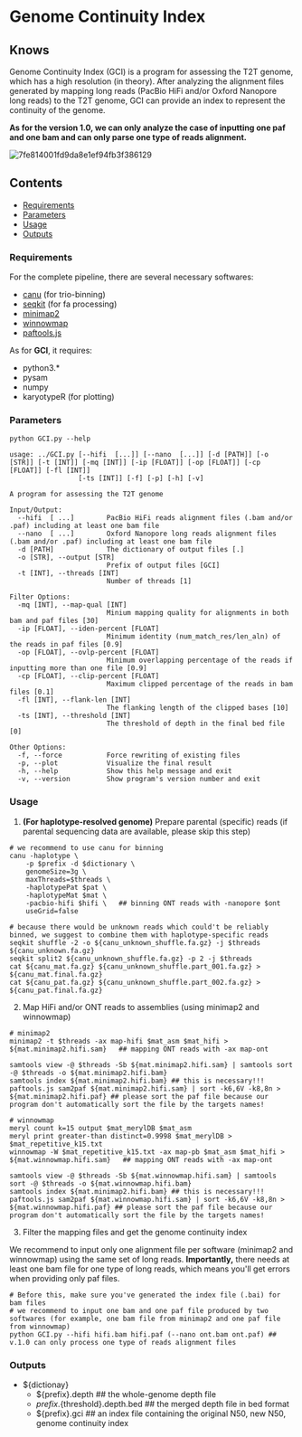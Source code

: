 # Genome Continuity Index
## Knows
Genome Continuity Index (GCI) is a program for assessing the T2T genome, which has a high resolution (in theory). After analyzing the alignment files generated by mapping long reads (PacBio HiFi and/or Oxford Nanopore long reads) to the T2T genome, GCI can provide an index to represent the continuity of the genome.

**As for the version 1.0, we can only analyze the case of inputting one paf and one bam and can only parse one type of reads alignment.**

![7fe814001fd9da8e1ef94fb3f386129](https://github.com/yeeus/genome_assessment_tool/assets/118142448/75b978b6-a29f-4ade-b9c2-51a1c0ff60b0)



## Contents
- [Requirements](https://github.com/yeeus/genome_assessment_tool#requirements)
- [Parameters](https://github.com/yeeus/genome_assessment_tool#parameters)
- [Usage](https://github.com/yeeus/genome_assessment_tool#usage)
- [Outputs](https://github.com/yeeus/genome_assessment_tool#outputs)

### Requirements
For the complete pipeline, there are several necessary softwares:

- [canu](https://github.com/marbl/canu) (for trio-binning)
- [seqkit](https://github.com/shenwei356/seqkit) (for fa processing)
- [minimap2](https://github.com/lh3/minimap2)
- [winnowmap](https://github.com/marbl/Winnowmap)
- [paftools.js](https://github.com/lh3/minimap2/blob/master/misc/paftools.js)

As for **GCI**, it requires:
- python3.*
- pysam
- numpy
- karyotypeR (for plotting)

### Parameters
```
python GCI.py --help

usage: ../GCI.py [--hifi  [...]] [--nano  [...]] [-d [PATH]] [-o [STR]] [-t [INT]] [-mq [INT]] [-ip [FLOAT]] [-op [FLOAT]] [-cp [FLOAT]] [-fl [INT]]
                 [-ts [INT]] [-f] [-p] [-h] [-v]

A program for assessing the T2T genome

Input/Output:
  --hifi  [ ...]        PacBio HiFi reads alignment files (.bam and/or .paf) including at least one bam file
  --nano  [ ...]        Oxford Nanopore long reads alignment files (.bam and/or .paf) including at least one bam file
  -d [PATH]             The dictionary of output files [.]
  -o [STR], --output [STR]
                        Prefix of output files [GCI]
  -t [INT], --threads [INT]
                        Number of threads [1]

Filter Options:
  -mq [INT], --map-qual [INT]
                        Minium mapping quality for alignments in both bam and paf files [30]
  -ip [FLOAT], --iden-percent [FLOAT]
                        Minimum identity (num_match_res/len_aln) of the reads in paf files [0.9]
  -op [FLOAT], --ovlp-percent [FLOAT]
                        Minimum overlapping percentage of the reads if inputting more than one file [0.9]
  -cp [FLOAT], --clip-percent [FLOAT]
                        Maximum clipped percentage of the reads in bam files [0.1]
  -fl [INT], --flank-len [INT]
                        The flanking length of the clipped bases [10]
  -ts [INT], --threshold [INT]
                        The threshold of depth in the final bed file [0]

Other Options:
  -f, --force           Force rewriting of existing files
  -p, --plot            Visualize the final result
  -h, --help            Show this help message and exit
  -v, --version         Show program's version number and exit
```

### Usage
1. **(For haplotype-resolved genome)** Prepare parental (specific) reads (if parental sequencing data are available, please skip this step) 
```
# we recommend to use canu for binning
canu -haplotype \
    -p $prefix -d $dictionary \
    genomeSize=3g \
    maxThreads=$threads \
    -haplotypePat $pat \
    -haplotypeMat $mat \
    -pacbio-hifi $hifi \   ## binning ONT reads with -nanopore $ont
    useGrid=false

# because there would be unknown reads which could't be reliably binned, we suggest to combine them with haplotype-specific reads
seqkit shuffle -2 -o ${canu_unknown_shuffle.fa.gz} -j $threads ${canu_unknown.fa.gz}
seqkit split2 ${canu_unknown_shuffle.fa.gz} -p 2 -j $threads
cat ${canu_mat.fa.gz} ${canu_unknown_shuffle.part_001.fa.gz} > ${canu_mat.final.fa.gz}
cat ${canu_pat.fa.gz} ${canu_unknown_shuffle.part_002.fa.gz} > ${canu_pat.final.fa.gz}
```

2. Map HiFi and/or ONT reads to assemblies (using minimap2 and winnowmap)
```
# minimap2 
minimap2 -t $threads -ax map-hifi $mat_asm $mat_hifi > ${mat.minimap2.hifi.sam}   ## mapping ONT reads with -ax map-ont

samtools view -@ $threads -Sb ${mat.minimap2.hifi.sam} | samtools sort -@ $threads -o ${mat.minimap2.hifi.bam}
samtools index ${mat.minimap2.hifi.bam} ## this is necessary!!!
paftools.js sam2paf ${mat.minimap2.hifi.sam} | sort -k6,6V -k8,8n > ${mat.minimap2.hifi.paf} ## please sort the paf file because our program don't automatically sort the file by the targets names!

# winnowmap
meryl count k=15 output $mat_merylDB $mat_asm
meryl print greater-than distinct=0.9998 $mat_merylDB > $mat_repetitive_k15.txt
winnowmap -W $mat_repetitive_k15.txt -ax map-pb $mat_asm $mat_hifi > ${mat.winnowmap.hifi.sam}   ## mapping ONT reads with -ax map-ont

samtools view -@ $threads -Sb ${mat.winnowmap.hifi.sam} | samtools sort -@ $threads -o ${mat.winnowmap.hifi.bam}
samtools index ${mat.minimap2.hifi.bam} ## this is necessary!!!
paftools.js sam2paf ${mat.winnowmap.hifi.sam} | sort -k6,6V -k8,8n > ${mat.winnowmap.hifi.paf} ## please sort the paf file because our program don't automatically sort the file by the targets names!
```

3. Filter the mapping files and get the genome continuity index

We recommend to input only one alignment file per software (minimap2 and winnowmap) using the same set of long reads. **Importantly,** there needs at least one bam file for one type of long reads, which means you'll get errors when providing only paf files.
```
# Before this, make sure you've generated the index file (.bai) for bam files
# we recommend to input one bam and one paf file produced by two softwares (for example, one bam file from minimap2 and one paf file from winnowmap)
python GCI.py --hifi hifi.bam hifi.paf (--nano ont.bam ont.paf) ## v.1.0 can only process one type of reads alignment files 
```

### Outputs
- ${dictionay}
    - ${prefix}.depth ## the whole-genome depth file
    - ${prefix}.${threshold}.depth.bed ## the merged depth file in bed format
    - ${prefix}.gci ## an index file containing the original N50, new N50, genome continuity index
